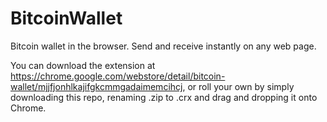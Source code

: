 BitcoinWallet
=============

Bitcoin wallet in the browser. Send and receive instantly on any web page.

You can download the extension at https://chrome.google.com/webstore/detail/bitcoin-wallet/mjjfjonhlkajifgkcmmgadaimemcihcj, or roll your own by simply downloading this repo, renaming .zip to .crx and drag and dropping it onto Chrome.
